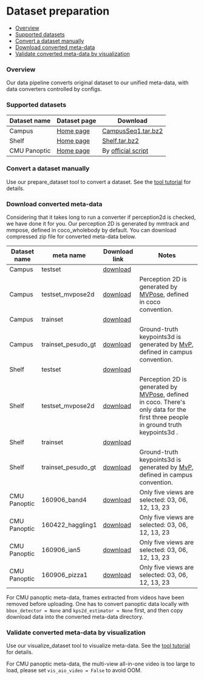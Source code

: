 # Dataset preparation

- [Overview](#overview)
- [Supported datasets](#supported-datasets)
- [Convert a dataset manually](#convert-a-dataset-manually)
- [Download converted meta-data](#download-converted-meta-data)
- [Validate converted meta-data by visualization](#validate-converted-meta-data-by-visualization)

### Overview

Our data pipeline converts original dataset to our unified meta-data, with data converters controlled by configs.

### Supported datasets

| Dataset name | Dataset page                                               | Download                                                     |
| ------------ | ---------------------------------------------------------- | ------------------------------------------------------------ |
| Campus       | [Home page](https://campar.in.tum.de/Chair/MultiHumanPose) | [CampusSeq1.tar.bz2](https://www.campar.in.tum.de/public_datasets/2014_cvpr_belagiannis/CampusSeq1.tar.bz2) |
| Shelf        | [Home page](https://campar.in.tum.de/Chair/MultiHumanPose) | [Shelf.tar.bz2](https://www.campar.in.tum.de/public_datasets/2014_cvpr_belagiannis/Shelf.tar.bz2) |
| CMU Panoptic | [Home page](http://domedb.perception.cs.cmu.edu/)          | By [official script](https://github.com/CMU-Perceptual-Computing-Lab/panoptic-toolbox/blob/master/scripts/getData.sh) |

### Convert a dataset manually

Use our prepare_dataset tool to convert a dataset. See the [tool tutorial](./tool/prepare_dataset.md) for details.

### Download converted meta-data

Considering that it takes long to run a converter if perception2d is checked, we have done it for you. Our perception 2D is generated by mmtrack and mmpose, defined in coco_wholebody by default. You can download compressed zip file for converted meta-data below.

| Dataset name | meta name          | Download link                                                | Notes                                                        |
| ------------ | ------------------ | ------------------------------------------------------------ | ------------------------------------------------------------ |
| Campus       | testset            | [download](https://openxrlab-share.oss-cn-hongkong.aliyuncs.com/xrmocap/xrmocap_meta/Campus/xrmocap_meta_testset.zip) |                                                              |
| Campus       | testset_mvpose2d   | [download](https://openxrlab-share.oss-cn-hongkong.aliyuncs.com/xrmocap/xrmocap_meta/Campus/xrmocap_meta_testset_mvpose2d.zip) | Perception 2D is generated by [MVPose](https://github.com/zju3dv/mvpose#accelerate-the-evaluation), defined in coco convention. |
| Campus       | trainset           | [download](https://openxrlab-share.oss-cn-hongkong.aliyuncs.com/xrmocap/xrmocap_meta/Campus/xrmocap_meta_trainset.zip) |                                                              |
| Campus       | trainset_pesudo_gt | [download](https://openxrlab-share.oss-cn-hongkong.aliyuncs.com/xrmocap/xrmocap_meta/Campus/xrmocap_meta_trainset_pesudo_gt.zip) | Ground-truth keypoints3d is generated by [MvP](https://github.com/sail-sg/mvp#22-shelfcampus), defined in campus convention. |
| Shelf        | testset            | [download](https://openxrlab-share.oss-cn-hongkong.aliyuncs.com/xrmocap/xrmocap_meta/Shelf/xrmocap_meta_testset.zip) |                                                              |
| Shelf        | testset_mvpose2d   | [download](https://openxrlab-share.oss-cn-hongkong.aliyuncs.com/xrmocap/xrmocap_meta/Shelf/xrmocap_meta_testset_mvpose2d.zip) | Perception 2D is generated by [MVPose](https://github.com/zju3dv/mvpose#accelerate-the-evaluation), defined in coco. There's only data for the first three people in ground truth keypoints3d . |
| Shelf        | trainset           | [download](https://openxrlab-share.oss-cn-hongkong.aliyuncs.com/xrmocap/xrmocap_meta/Shelf/xrmocap_meta_trainset.zip) |                                                              |
| Shelf        | trainset_pesudo_gt | [download](https://openxrlab-share.oss-cn-hongkong.aliyuncs.com/xrmocap/xrmocap_meta/Shelf/xrmocap_meta_trainset_pesudo_gt.zip) | Ground-truth keypoints3d is generated by [MvP](https://github.com/sail-sg/mvp#22-shelfcampus), defined in campus convention. |
| CMU Panoptic | 160906_band4       | [download](https://openxrlab-share.oss-cn-hongkong.aliyuncs.com/xrmocap/xrmocap_meta/Panoptic/xrmocap_meta_band4.zip) | Only five views are selected: 03, 06, 12, 13, 23             |
| CMU Panoptic | 160422_haggling1   | [download](https://openxrlab-share.oss-cn-hongkong.aliyuncs.com/xrmocap/xrmocap_meta/Panoptic/xrmocap_meta_haggling1.zip) | Only five views are selected: 03, 06, 12, 13, 23             |
| CMU Panoptic | 160906_ian5        | [download](https://openxrlab-share.oss-cn-hongkong.aliyuncs.com/xrmocap/xrmocap_meta/Panoptic/xrmocap_meta_ian5.zip) | Only five views are selected: 03, 06, 12, 13, 23             |
| CMU Panoptic | 160906_pizza1      | [download](https://openxrlab-share.oss-cn-hongkong.aliyuncs.com/xrmocap/xrmocap_meta/Panoptic/xrmocap_meta_pizza1.zip) | Only five views are selected: 03, 06, 12, 13, 23             |

For CMU panoptic meta-data, frames extracted from videos have been removed before uploading. One has to convert panoptic data locally with `bbox_detector = None` and `kps2d_estimator = None`  first, and then copy download data into the converted meta-data directory.

### Validate converted meta-data by visualization

Use our visualize_dataset tool to visualize meta-data. See the [tool tutorial](./tool/visualize_dataset.md) for details.

For CMU panoptic meta-data, the multi-view all-in-one video is too large to load, please set `vis_aio_video = False`  to avoid OOM.
